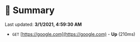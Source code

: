 # 📖 Summary
Last updated: **3/1/2021, 4:59:30 AM**

- `GET` [https://google.com](https://google.com) - **Up** (210ms)

